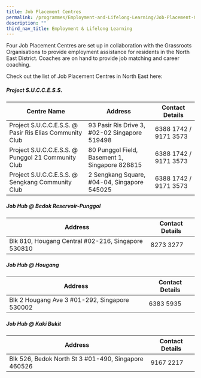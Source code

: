 ```yaml
---
title: Job Placement Centres
permalink: /programmes/Employment-and-Lifelong-Learning/Job-Placement-Centres
description: ""
third_nav_title: Employment & Lifelong Learning
---
```

Four Job Placement Centres are set up in collaboration with the Grassroots Organisations to provide employment assistance for residents in the North East District. Coaches are on hand to provide job matching and career coaching. 

Check out the list of Job Placement Centres in North East here:

##### Project S.U.C.C.E.S.S.

| Centre Name | Address | Contact Details |
| -------- | -------- | ------- |
| Project S.U.C.C.E.S.S. @ Pasir Ris Elias Community Club | 93 Pasir Ris Drive 3, #02-02 Singapore 519498 | 6388 1742 / 9171 3573 |
| Project S.U.C.C.E.S.S. @ Punggol 21 Community Club | 80 Punggol Field, Basement 1, Singapore 828815 | 6388 1742 / 9171 3573 |
| Project S.U.C.C.E.S.S. @ Sengkang Community Club | 2 Sengkang Square, #04-04, Singapore 545025 | 6388 1742 / 9171 3573 |


##### Job Hub @ Bedok Reservoir-Punggol


| Address | Contact Details
| -------- | -------- |
| Blk 810, Hougang Central #02-216, Singapore 530810 | 8273 3277 |

##### Job Hub @ Hougang


| Address | Contact Details |
| -------- | ------- |
| Blk 2 Hougang Ave 3 #01-292, Singapore 530002 | 6383 5935 |

##### Job Hub @ Kaki Bukit


| Address | Contact Details |
| -------- | ------- |
| Blk 526, Bedok North St 3 #01-490, Singapore 460526 | 9167 2217 |